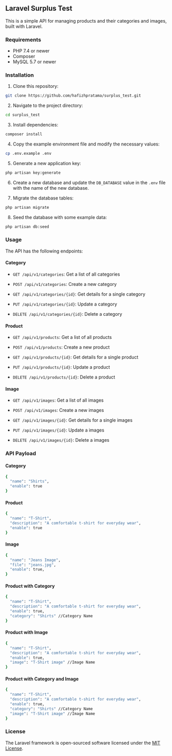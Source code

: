 ## Laravel Surplus Test

This is a simple API for managing products and their categories and images, built with Laravel.

### Requirements
- PHP 7.4 or newer
- Composer
- MySQL 5.7 or newer

### Installation
1. Clone this repository:

```bash
git clone https://github.com/hafizhpratama/surplus_test.git
```


2. Navigate to the project directory:

```bash
cd surplus_test
```


3. Install dependencies:

```bash
composer install
```


4. Copy the example environment file and modify the necessary values:

```bash
cp .env.example .env
```


5. Generate a new application key:

```bash
php artisan key:generate
```


6. Create a new database and update the `DB_DATABASE` value in the `.env` file with the name of the new database.

7. Migrate the database tables:

```bash
php artisan migrate
```


8. Seed the database with some example data:

```bash
php artisan db:seed
```

### Usage

The API has the following endpoints:

#### Category

- `GET /api/v1/categories`: Get a list of all categories

- `POST /api/v1/categories`: Create a new category

- `GET /api/v1/categories/{id}`: Get details for a single category

- `PUT /api/v1/categories/{id}`: Update a category

- `DELETE /api/v1/categories/{id}`: Delete a category

#### Product

- `GET /api/v1/products`: Get a list of all products

- `POST /api/v1/products`: Create a new product

- `GET /api/v1/products/{id}`: Get details for a single product

- `PUT /api/v1/products/{id}`: Update a product

- `DELETE /api/v1/products/{id}`: Delete a product

#### Image

- `GET /api/v1/images`: Get a list of all images

- `POST /api/v1/images`: Create a new images

- `GET /api/v1/images/{id}`: Get details for a single images

- `PUT /api/v1/images/{id}`: Update a images

- `DELETE /api/v1/images/{id}`: Delete a images

### API Payload
#### Category
```bash
{
  "name": "Shirts",
  "enable": true
}
```

#### Product
```bash
{
  "name": "T-Shirt",
  "description": "A comfortable t-shirt for everyday wear",
  "enable": true
}
```

#### Image
```bash
{
  "name": "Jeans Image",
  "file": "jeans.jpg",
  "enable": true,
}
```

#### Product with Category
```bash
{
  "name": "T-Shirt",
  "description": "A comfortable t-shirt for everyday wear",
  "enable": true,
  "category": "Shirts" //Category Name
}
```

#### Product with Image
```bash
{
  "name": "T-Shirt",
  "description": "A comfortable t-shirt for everyday wear",
  "enable": true,
  "image": "T-Shirt image" //Image Name
}
```

#### Product with Category and Image
```bash
{
  "name": "T-Shirt",
  "description": "A comfortable t-shirt for everyday wear",
  "enable": true,
  "category": "Shirts" //Category Name
  "image": "T-Shirt image" //Image Name
}
```

### License

The Laravel framework is open-sourced software licensed under the [MIT License](https://opensource.org/licenses/MIT).